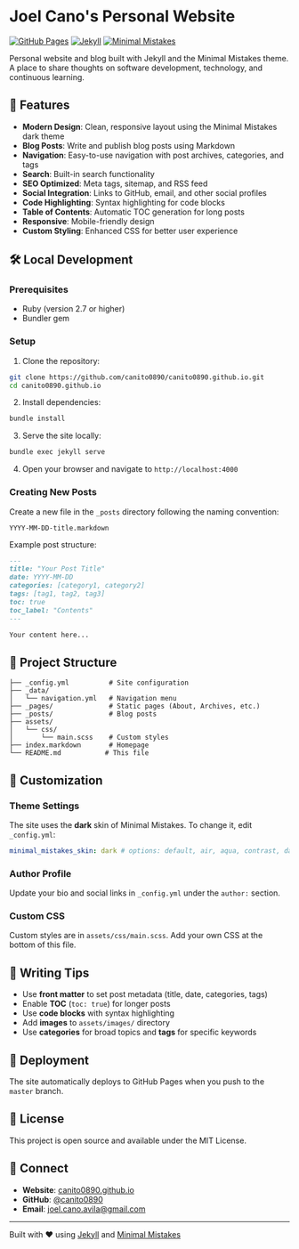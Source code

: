 # Joel Cano's Personal Website

[![GitHub Pages](https://img.shields.io/badge/GitHub%20Pages-Live-brightgreen)](https://canito0890.github.io)
[![Jekyll](https://img.shields.io/badge/Jekyll-4.x-red)](https://jekyllrb.com/)
[![Minimal Mistakes](https://img.shields.io/badge/Theme-Minimal%20Mistakes-blue)](https://mmistakes.github.io/minimal-mistakes/)

Personal website and blog built with Jekyll and the Minimal Mistakes theme. A place to share thoughts on software development, technology, and continuous learning.

## 🚀 Features

- **Modern Design**: Clean, responsive layout using the Minimal Mistakes dark theme
- **Blog Posts**: Write and publish blog posts using Markdown
- **Navigation**: Easy-to-use navigation with post archives, categories, and tags
- **Search**: Built-in search functionality
- **SEO Optimized**: Meta tags, sitemap, and RSS feed
- **Social Integration**: Links to GitHub, email, and other social profiles
- **Code Highlighting**: Syntax highlighting for code blocks
- **Table of Contents**: Automatic TOC generation for long posts
- **Responsive**: Mobile-friendly design
- **Custom Styling**: Enhanced CSS for better user experience

## 🛠️ Local Development

### Prerequisites

- Ruby (version 2.7 or higher)
- Bundler gem

### Setup

1. Clone the repository:
```bash
git clone https://github.com/canito0890/canito0890.github.io.git
cd canito0890.github.io
```

2. Install dependencies:
```bash
bundle install
```

3. Serve the site locally:
```bash
bundle exec jekyll serve
```

4. Open your browser and navigate to `http://localhost:4000`

### Creating New Posts

Create a new file in the `_posts` directory following the naming convention:
```
YYYY-MM-DD-title.markdown
```

Example post structure:
```markdown
---
title: "Your Post Title"
date: YYYY-MM-DD
categories: [category1, category2]
tags: [tag1, tag2, tag3]
toc: true
toc_label: "Contents"
---

Your content here...
```

## 📁 Project Structure

```
├── _config.yml          # Site configuration
├── _data/
│   └── navigation.yml   # Navigation menu
├── _pages/              # Static pages (About, Archives, etc.)
├── _posts/              # Blog posts
├── assets/
│   └── css/
│       └── main.scss    # Custom styles
├── index.markdown       # Homepage
└── README.md           # This file
```

## 🎨 Customization

### Theme Settings

The site uses the **dark** skin of Minimal Mistakes. To change it, edit `_config.yml`:
```yaml
minimal_mistakes_skin: dark # options: default, air, aqua, contrast, dark, dirt, neon, mint, plum, sunrise
```

### Author Profile

Update your bio and social links in `_config.yml` under the `author:` section.

### Custom CSS

Custom styles are in `assets/css/main.scss`. Add your own CSS at the bottom of this file.

## 📝 Writing Tips

- Use **front matter** to set post metadata (title, date, categories, tags)
- Enable **TOC** (`toc: true`) for longer posts
- Use **code blocks** with syntax highlighting
- Add **images** to `assets/images/` directory
- Use **categories** for broad topics and **tags** for specific keywords

## 🚢 Deployment

The site automatically deploys to GitHub Pages when you push to the `master` branch.

## 📄 License

This project is open source and available under the MIT License.

## 🤝 Connect

- **Website**: [canito0890.github.io](https://canito0890.github.io)
- **GitHub**: [@canito0890](https://github.com/canito0890)
- **Email**: joel.cano.avila@gmail.com

---

Built with ❤️ using [Jekyll](https://jekyllrb.com/) and [Minimal Mistakes](https://mmistakes.github.io/minimal-mistakes/)
